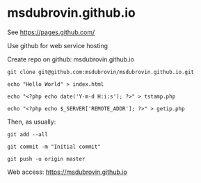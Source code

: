# msdubrovin.github.io

See https://pages.github.com/

Use github for web service hosting

Create repo on github: msdubrovin.github.io

```
git clone git@github.com:msdubrovin/msdubrovin.github.io.git

echo "Hello World" > index.html

echo "<?php echo date('Y-m-d H:i:s'); ?>" > tstamp.php 

echo "<?php echo $_SERVER['REMOTE_ADDR']; ?>" > getip.php 
```

Then, as usually:

```
git add --all

git commit -m "Initial commit"

git push -u origin master
```

Web access: https://msdubrovin.github.io

